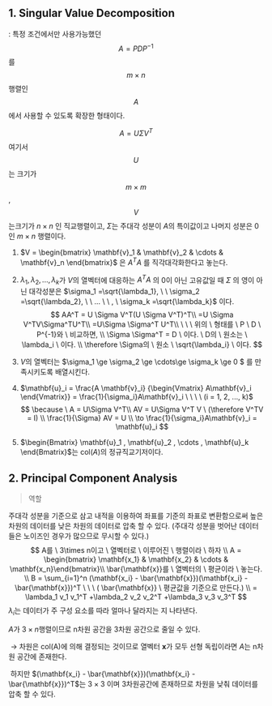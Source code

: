 ## 1. Singular Value Decomposition 

 : 특정 조건에서만 사용가능했던  $$A = PDP^{-1}$$를  $$m \times n $$ 행렬인 $$A$$에서 사용할 수 있도록 확장한 형태이다.


$$
A = U\Sigma V^T
$$
여기서  $$U$$는 크기가 $$m \times m$$,  $$ V$$ 는크기가 $n \times n$ 인 직교행렬이고, $\Sigma$는 주대각 성분이 $A$의 특이값이고 나머지 성분은 0인 $m \times n$ 행렬이다. 

1. $V = \begin{bmatrix} \mathbf{v}_1 & \mathbf{v}_2  & \cdots & \mathbf{v}_n \end{bmatrix}$ 은 $A^TA$ 를 직각대각화한다고 놓는다.

2. $\lambda_1, \lambda_2,..., \lambda_k$가 $V$의 열벡터에 대응하는 $A^TA$ 의 0이 아닌 고유값일 때 $\Sigma$ 의 영이 아닌 대각성분은  $\sigma_1 =\sqrt{\lambda_1}, \ \ \sigma_2 =\sqrt{\lambda_2}, \ \ ... \ \ ,  \ \sigma_k =\sqrt{\lambda_k}$  이다.
   $$
   AA^T = U \Sigma V^T(U \Sigma V^T)^T\\
   =U \Sigma V^TV\Sigma^TU^T\\
   =U\Sigma \Sigma^T U^T\\ \ \ \  
   위의 \ 형태를  \  P \ D \ P^{-1}와 \ 비교하면,
   \\ \Sigma \Sigma^T = D \ 이다. \ D의 \ 원소는 \ \lambda_i \ 이다. \\
   \therefore \Sigma의 \ 원소 \ \sqrt{\lambda_i} \ 이다.
   $$

3. $V$의 열벡터는 $\sigma_1 \ge \sigma_2 \ge \cdots\ge \sigma_k \ge 0 $ 를 만족시키도록 배열시킨다.

4. $\mathbf{u}_i = \frac{A \mathbf{v}_i} {\begin{Vmatrix} A\mathbf{v}_i \end{Vmatrix}} = \frac{1}{\sigma_i}A\mathbf{v}_i \ \ \ \   (i = 1, 2, ..., k)$ 
   $$
   \because \ A = U\Sigma V^T\\
   AV = U\Sigma V^T V \ (\therefore V^TV = I) \\
   \frac{1}{\Sigma} AV = U
   \\ \to  \frac{1}{\sigma_i}A\mathbf{v}_i = \mathbf{u}_i
   $$

5. $\begin{Bmatrix} \mathbf{u}_1 , \mathbf{u}_2 , \cdots , \mathbf{u}_k \end{Bmatrix}$는 col($A$)의 정규직교기저이다.



## 2. Principal Component Analysis

> 역할

주대각 성분을 기준으로 삼고 내적을 이용하여 좌표를 기준의 좌표로 변환함으로써 높은 차원의 데이터를 낮은 차원의 데이터로 압축 할 수 있다.  (주대각 성분을 벗어난 데이터들은 노이즈인 경우가 많으므로 무시할 수 있다.)
$$
A를 \ 3\times n이고 \ 열벡터로 \ 이루어진 \ 행렬이라 \ 하자 \\  
A = \begin{bmatrix} \mathbf{x_1} & \mathbf{x_2} & \cdots & \mathbf{x_n}\end{bmatrix}\\
\bar{\mathbf{x}}를 \ 열벡터의 \ 평균이라 \ 놓는다. \\
B = \sum_{i=1}^n (\mathbf{x_i} - \bar{\mathbf{x}})(\mathbf{x_i} - \bar{\mathbf{x}})^T \ \ \  ( \bar{\mathbf{x}} \ 평균값을 기준으로 만든다.) \\
= \lambda_1 v_1 v_1^T +\lambda_2 v_2 v_2^T +\lambda_3 v_3 v_3^T
$$
$\lambda_i$는  데이터가 주 구성 요소를 따라 얼마나 달라지는 지 나타낸다.

$A$가  $3\times n$행렬이므로 n차원 공간을 3차원 공간으로 줄일 수 있다.

​      $\to$ 차원은 col(A)에 의해 결정되는 것이므로 열벡터 $\mathbf{x}$가 모두 선형 독립이라면 $A$는 n차원 공간에 존재한다.

​            하지만 $(\mathbf{x_i} - \bar{\mathbf{x}})(\mathbf{x_i} - \bar{\mathbf{x}})^T$는 $3\times3$ 이며 3차원공간에 존재하므로 차원을 낮춰 데이터를 압축 할 수 있다.

​           
